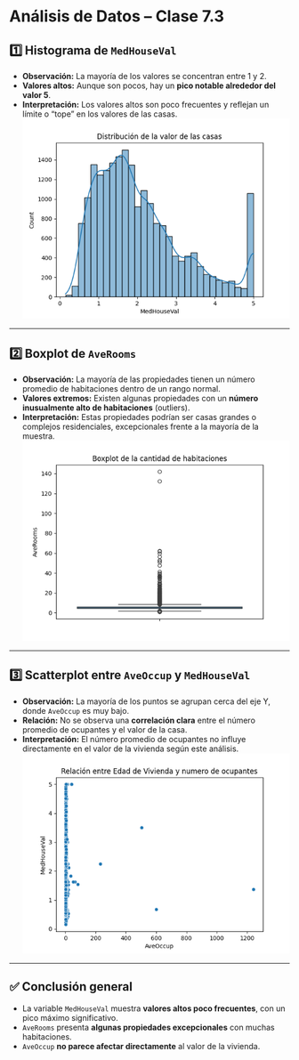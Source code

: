 # Análisis de Datos – Clase 7.3

## 1️⃣ Histograma de `MedHouseVal`

- **Observación:** La mayoría de los valores se concentran entre 1 y 2.  
- **Valores altos:** Aunque son pocos, hay un **pico notable alrededor del valor 5**.  
- **Interpretación:** Los valores altos son poco frecuentes y reflejan un límite o “tope” en los valores de las casas.
![Histograma de MedHouseVal](Histograma_MedHouseVal.png)

---

## 2️⃣ Boxplot de `AveRooms`

- **Observación:** La mayoría de las propiedades tienen un número promedio de habitaciones dentro de un rango normal.  
- **Valores extremos:** Existen algunas propiedades con un **número inusualmente alto de habitaciones** (outliers).  
- **Interpretación:** Estas propiedades podrían ser casas grandes o complejos residenciales, excepcionales frente a la mayoría de la muestra.
![Boxplot de AveRooms](Boxplot_Averooms.png)

---

## 3️⃣ Scatterplot entre `AveOccup` y `MedHouseVal`

- **Observación:** La mayoría de los puntos se agrupan cerca del eje Y, donde `AveOccup` es muy bajo.  
- **Relación:** No se observa una **correlación clara** entre el número promedio de ocupantes y el valor de la casa.  
- **Interpretación:** El número promedio de ocupantes no influye directamente en el valor de la vivienda según este análisis.
![Scatterplot entre AveOccup & MedHouseVal](scatterplot_AveOccup&MedHouseVal.png)

---

## ✅ Conclusión general

- La variable `MedHouseVal` muestra **valores altos poco frecuentes**, con un pico máximo significativo.  
- `AveRooms` presenta **algunas propiedades excepcionales** con muchas habitaciones.  
- `AveOccup` **no parece afectar directamente** al valor de la vivienda.  
